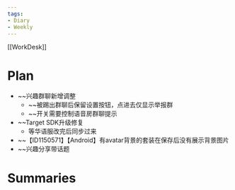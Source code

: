 ```yaml
---
tags:
- Diary 
- Weekly
---
```

[[WorkDesk]]
# Plan
- ~~兴趣群聊新增调整
	- ~~被踢出群聊后保留设置按钮，点进去仅显示举报群
	- ~~开关需要控制语音房群聊提示
- ~~Target SDK升级修复
	- 等华语服改完后同步过来
- ~~【ID1150571】【Android】有avatar背景的套装在保存后没有展示背景图片
- ~~兴趣分享带话题
# Summaries 
